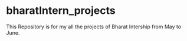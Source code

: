 # bharatIntern_projects
This Repository is for my all the projects of Bharat Intership from May to June.
